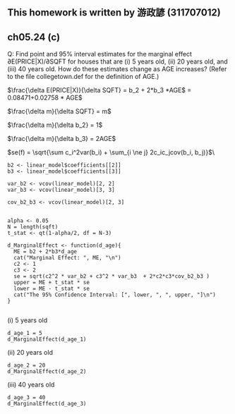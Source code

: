 ## This homework is written by 游政諺 (311707012)
## ch05.24 (c)
Q: Find point and 95% interval estimates for the marginal effect ∂E(PRICE|X)/∂SQFT for houses that
are (i) 5 years old, (ii) 20 years old, and (iii) 40 years old. How do these estimates change as
AGE increases? (Refer to the file collegetown.def for the definition of AGE.)

$\frac{\delta E(PRICE|X)}{\delta SQFT} = b_2 + 2*b_3 *AGE$ = 0.08471+0.02758 * AGE$

$\frac{\delta m}{\delta SQFT} = m$

$\frac{\delta m}{\delta b_2} = 1$

$\frac{\delta m}{\delta b_3} = 2AGE$

$se(f) = \sqrt{\sum c_i^2var(b_i) + \sum_{i \ne j} 2c_ic_jcov(b_i, b_j)}$\
```
b2 <- linear_model$coefficients[[2]]
b3 <- linear_model$coefficients[[3]]

var_b2 <- vcov(linear_model)[2, 2]
var_b3 <- vcov(linear_model)[3, 3]

cov_b2_b3 <- vcov(linear_model)[2, 3]


alpha <- 0.05
N = length(sqft)
t_stat <- qt(1-alpha/2, df = N-3)

d_MarginalEffect <- function(d_age){
  ME = b2 + 2*b3*d_age
  cat("Marginal Effect: ", ME, "\n")
  c2 <- 1
  c3 <- 2 
  se = sqrt(c2^2 * var_b2 + c3^2 * var_b3  + 2*c2*c3*cov_b2_b3 )
  upper = ME + t_stat * se
  lower = ME - t_stat * se
  cat("The 95% Confidence Interval: [", lower, ", ", upper, "]\n")
}


```
(i) 5 years old

```
d_age_1 = 5
d_MarginalEffect(d_age_1)

```

(ii) 20 years old

```
d_age_2 = 20
d_MarginalEffect(d_age_2)

```

(iii) 40 years old

```
d_age_3 = 40
d_MarginalEffect(d_age_3)

```
